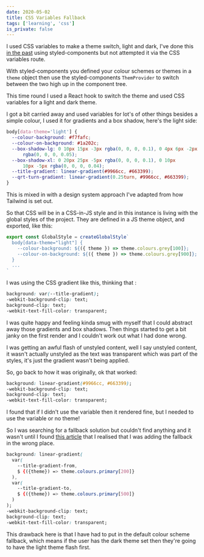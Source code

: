 ```yaml
---
date: 2020-05-02
title: CSS Variables Fallback
tags: ['learning', 'css']
is_private: false
---
```


<script>
  import { Tweet } from 'sveltekit-embed'
</script>

I used CSS variables to make a theme switch, light and dark, I've done
this [in the past] using styled-components but not attempted it via
the CSS variables route.

With styled-components you defined your colour schemes or themes in a
`theme` object then use the styled-components `ThemProvider` to switch
between the two high up in the component tree.

This time round I used a React hook to switch the theme and used CSS
variables for a light and dark theme.

I got a bit carried away and used variables for lot's of other things
besides a simple colour, I used it for gradients and a box shadow,
here's the light side:

```css
body[data-theme='light'] {
  --colour-background: #f7fafc;
  --colour-on-background: #1a202c;
  --box-shadow-lg: 0 10px 15px -3px rgba(0, 0, 0, 0.1), 0 4px 6px -2px
      rgba(0, 0, 0, 0.05);
  --box-shadow-xl: 0 20px 25px -5px rgba(0, 0, 0, 0.1), 0 10px
      10px -5px rgba(0, 0, 0, 0.04);
  --title-gradient: linear-gradient(#9966cc, #663399);
  --qrt-turn-gradient: linear-gradient(0.25turn, #9966cc, #663399);
}
```

This is mixed in with a design system approach I've adapted from how
Tailwind is set out.

So that CSS will be in a CSS-in-JS style and in this instance is
living with the global styles of the project. They are defined in a JS
theme object, and exported, like this:

```js
export const GlobalStyle = createGlobalStyle`
  body[data-theme="light"] {
    --colour-background: ${({ theme }) => theme.colours.grey[100]};
    --colour-on-background: ${({ theme }) => theme.colours.grey[900]};
  }
  ...
`
```

I was using the CSS gradient like this, thinking that :

```css
background: var(--title-gradient);
-webkit-background-clip: text;
background-clip: text;
-webkit-text-fill-color: transparent;
```

I was quite happy and feeling kinda smug with myself that I could
abstract away those gradients and box shadows. Then things started to
get a bit janky on the first render and I couldn't work out what I had
done wrong.

<Tweet tweetLink="spences10/status/1256270671539253250" />

I was getting an awful flash of unstyled content, well I say unstyled
content, it wasn't actually unstyled as the text was transparent which
was part of the styles, it's just the gradient wasn't being applied.

So, go back to how it was originally, ok that worked:

```css
background: linear-gradient(#9966cc, #663399);
-webkit-background-clip: text;
background-clip: text;
-webkit-text-fill-color: transparent;
```

I found that if I didn't use the variable then it rendered fine, but I
needed to use the variable or no theme!

So I was searching for a fallback solution but couldn't find anything
and it wasn't until I found [this article] that I realised that I was
adding the fallback in the wrong place.

```css
background: linear-gradient(
  var(
    --title-gradient-from,
    $ {({theme}) => theme.colours.primary[200]}
  ),
  var(
    --title-gradient-to,
    $ {({theme}) => theme.colours.primary[500]}
  )
);
-webkit-background-clip: text;
background-clip: text;
-webkit-text-fill-color: transparent;
```

This drawback here is that I have had to put in the default colour
scheme fallback, which means if the user has the dark theme set then
they're going to have the light theme flash first.

<!-- Links -->

[in the past]: https://scottspence.com/posts/react-context-api/
[this article]:
  https://medium.com/fbdevclagos/how-to-leverage-styled-components-and-css-variables-to-build-truly-reusable-components-in-react-4bbf50467666
